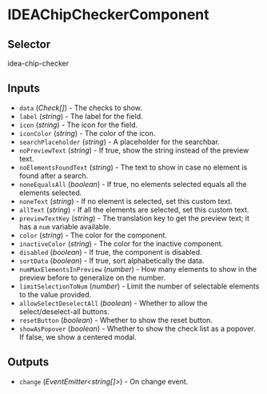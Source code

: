 # IDEAChipCheckerComponent

## Selector

idea-chip-checker

## Inputs

- `data` (*Check[]*) - The checks to show.
- `label` (*string*) - The label for the field.
- `icon` (*string*) - The icon for the field.
- `iconColor` (*string*) - The color of the icon.
- `searchPlaceholder` (*string*) - A placeholder for the searchbar.
- `noPreviewText` (*string*) - If true, show the string instead of the preview text.
- `noElementsFoundText` (*string*) - The text to show in case no element is found after a search.
- `noneEqualsAll` (*boolean*) - If true, no elements selected equals all the elements selected.
- `noneText` (*string*) - If no element is selected, set this custom text.
- `allText` (*string*) - If all the elements are selected, set this custom text.
- `previewTextKey` (*string*) - The translation key to get the preview text; it has a `num` variable available.
- `color` (*string*) - The color for the component.
- `inactiveColor` (*string*) - The color for the inactive component.
- `disabled` (*boolean*) - If true, the component is disabled.
- `sortData` (*boolean*) - If true, sort alphabetically the data.
- `numMaxElementsInPreview` (*number*) - How many elements to show in the preview before to generalize on the number.
- `limitSelectionToNum` (*number*) - Limit the number of selectable elements to the value provided.
- `allowSelectDeselectAll` (*boolean*) - Whether to allow the select/deselect-all buttons.
- `resetButton` (*boolean*) - Whether to show the reset button.
- `showAsPopover` (*boolean*) - Whether to show the check list as a popover.
If false, we show a centered modal.

## Outputs

- `change` (*EventEmitter<string[]>*) - On change event.
